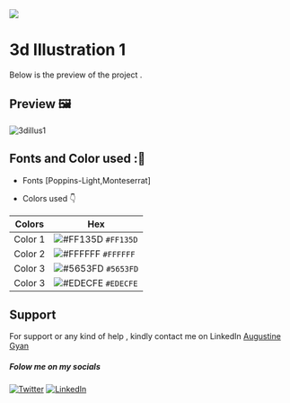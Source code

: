 <img src="https://img.shields.io/badge/Landing%20Pages-Beginner%20Friendly-blue">

# 3d Illustration 1
Below is the preview of the project .


## Preview :framed_picture:


![3dillus1](https://user-images.githubusercontent.com/43218009/180868183-7838a2c5-7715-4a10-98c1-4c48a7b593f7.PNG)

## Fonts and Color used ::art:
- Fonts [Poppins-Light,Monteserrat]
  
- Colors used :point_down:



| Colors             | Hex                                                                |
| ----------------- | ------------------------------------------------------------------ |
|  Color 1| ![#FF135D](https://via.placeholder.com/10/FF135D/FF135D.png) `#FF135D` |
|  Color 2| ![#FFFFFF](https://via.placeholder.com/10/FFFFFF/FFFFFF.png) `#FFFFFF` |
|  Color 3| ![#5653FD](https://via.placeholder.com/10/5653FD/5653FD.png) `#5653FD` |
|  Color 3| ![#EDECFE](https://via.placeholder.com/10/EDECFE/EDECFE.png) `#EDECFE` |




## Support

For support or any kind of help , kindly contact me on LinkedIn [Augustine Gyan](https://www.linkedin.com/in/augustinegyan/) 

##### Folow me on my socials
<a href="https://www.twitter.com/AugustineGyan7" target="_blank"><img src="https://img.shields.io/badge/Twitter-%230077B5.svg?&style=flat-square&logo=twitter&logoColor=white" alt="Twitter"></a>
<a href="https://www.linkedin.com/in/augustinegyan/" target="_blank"><img src="https://img.shields.io/badge/LinkedIn-%230077B5.svg?&style=flat-square&logo=linkedin&logoColor=white" alt="LinkedIn"></a>

